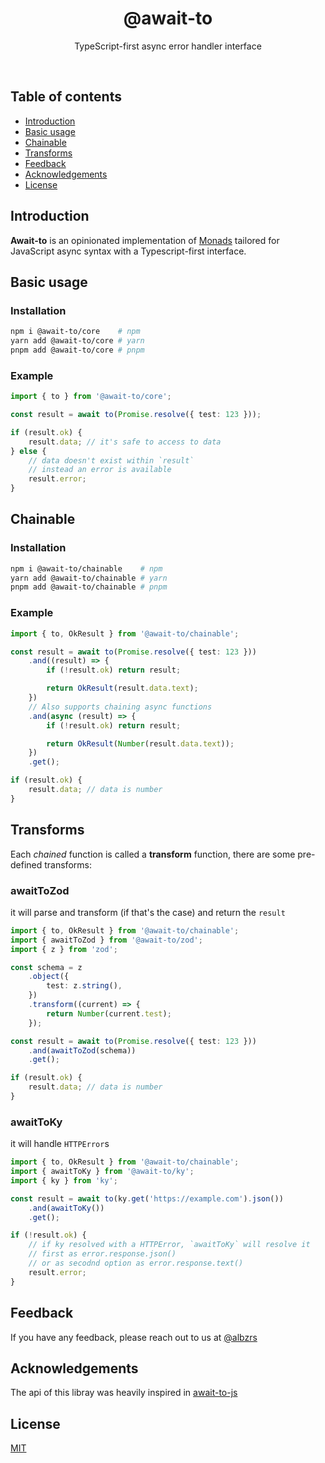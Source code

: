 <p align="center">
  <h1 align="center">@await-to</h1>
  <p align="center">
    TypeScript-first async error handler interface
  </p>
</p>
<br/>

## Table of contents

- [Introduction](#introduction)
- [Basic usage](#basic-usage)
- [Chainable](#chainable)
- [Transforms](#transforms)
- [Feedback](#feedback)
- [Acknowledgements](#acknowledgements)
- [License](#license)

## Introduction

**Await-to** is an opinionated implementation of [Monads](<https://en.wikipedia.org/wiki/Monad_(functional_programming)>) tailored for JavaScript async syntax with a Typescript-first interface.

## Basic usage

### Installation

```sh
npm i @await-to/core    # npm
yarn add @await-to/core # yarn
pnpm add @await-to/core # pnpm
```

### Example

```ts
import { to } from '@await-to/core';

const result = await to(Promise.resolve({ test: 123 }));

if (result.ok) {
	result.data; // it's safe to access to data
} else {
	// data doesn't exist within `result`
	// instead an error is available
	result.error;
}
```

## Chainable

### Installation

```sh
npm i @await-to/chainable    # npm
yarn add @await-to/chainable # yarn
pnpm add @await-to/chainable # pnpm
```

### Example

```ts
import { to, OkResult } from '@await-to/chainable';

const result = await to(Promise.resolve({ test: 123 }))
	.and((result) => {
		if (!result.ok) return result;

		return OkResult(result.data.text);
	})
	// Also supports chaining async functions
	.and(async (result) => {
		if (!result.ok) return result;

		return OkResult(Number(result.data.text));
	})
	.get();

if (result.ok) {
	result.data; // data is number
}
```

## Transforms

Each _chained_ function is called a **transform** function, there are some pre-defined transforms:

### awaitToZod

it will parse and transform (if that's the case) and return the `result`

```ts
import { to, OkResult } from '@await-to/chainable';
import { awaitToZod } from '@await-to/zod';
import { z } from 'zod';

const schema = z
	.object({
		test: z.string(),
	})
	.transform((current) => {
		return Number(current.test);
	});

const result = await to(Promise.resolve({ test: 123 }))
	.and(awaitToZod(schema))
	.get();

if (result.ok) {
	result.data; // data is number
}
```

### awaitToKy

it will handle `HTTPError`s

```ts
import { to, OkResult } from '@await-to/chainable';
import { awaitToKy } from '@await-to/ky';
import { ky } from 'ky';

const result = await to(ky.get('https://example.com').json())
	.and(awaitToKy())
	.get();

if (!result.ok) {
	// if ky resolved with a HTTPError, `awaitToKy` will resolve it
	// first as error.response.json()
	// or as secodnd option as error.response.text()
	result.error;
}
```

## Feedback

If you have any feedback, please reach out to us at [@albzrs](https://twitter.com/albzrs)

## Acknowledgements

The api of this libray was heavily inspired in [await-to-js](https://github.com/scopsy/await-to-js)

## License

[MIT](https://choosealicense.com/licenses/mit/)
